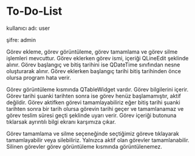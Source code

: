 # To-Do-List
kullanıcı adı: user

şifre: admin

Görev ekleme, görev görüntüleme, görev tamamlama ve görev silme işlemleri mevcuttur. 
Görev eklerken görev ismi, içeriği QLineEdit şeklinde alınır. Görev başlangıç ve bitiş tarihini ise QDateTime sınıfından nesne oluşturarak alınır. Görev eklerken başlangıç tarihi bitiş tarihinden önce olursa program hata verir.

Görev görüntüleme kısmında QTableWidget vardır. Görev bilgilerini içerir. Görev tarihi şuanki tarihten sonra ise görev henüz başlamamıştır, aktif değildir. Görev aktifken görevi tamamlayabiliriz eğer bitiş tarihi şuanki tarihten sonra bir tarih olursa görevin tarihi geçer ve tamamlanamaz ve görev teslim süresi geçti şeklinde uyarı verir. Görev içeriği butonuna tıklarsak ayrıntılı bilgi ekranı karşımıza çıkar.

Görev tamamlama ve silme seçeneğinde seçtiğimiz göreve tıklayarak tamamlayabilir veya silebiliriz. Yalnızca aktif olan görevler tamamlanabilir. Silinen görevler görev görüntüleme kısmında görüntülenemez.
